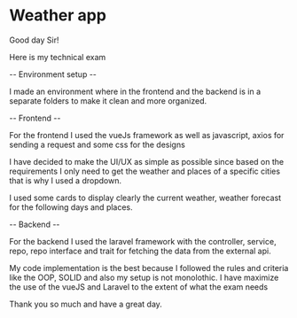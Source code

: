 # Weather app

Good day Sir!

Here is my technical exam

-- Environment setup --

I made an environment where in the frontend and the backend is in a separate folders
to make it clean and more organized.


-- Frontend --

For the frontend I used the vueJs framework as well as javascript, axios for sending a request and some css for the designs

I have decided to make the UI/UX as simple as possible since based on the
requirements I only need to get the weather and places of a specific cities
that is why I used a dropdown.

I used some cards to display clearly the current weather, weather forecast for the following days
and places.


-- Backend --

For the backend I used the laravel framework with the controller, service, repo, repo interface and trait
for fetching the data from the external api.


My code implementation is the best because I followed the rules and criteria like the OOP, SOLID and also
my setup is not monolothic. I have maximize the use of the vueJS and Laravel to the extent of what the
exam needs


Thank you so much and have a great day.
